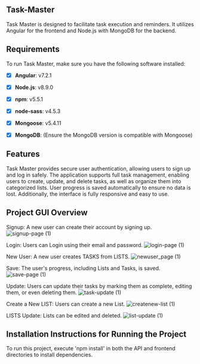 ## Task-Master
Task Master is designed to facilitate task execution and reminders. It utilizes Angular for the frontend and Node.js with MongoDB for the backend.

## Requirements
To run Task Master, make sure you have the following software installed:
- [x] **Angular**: v7.2.1  
- [x] **Node.js**: v8.9.0  
- [x] **npm**: v5.5.1  
- [x] **node-sass**: v4.5.3  
- [x] **Mongoose**: v5.4.11  
- [x] **MongoDB**: (Ensure the MongoDB version is compatible with Mongoose)


## Features
Task Master provides secure user authentication, allowing users to sign up and log in safely. The application supports full task management, enabling users to create, update, and delete tasks, as well as organize them into categorized lists. User progress is saved automatically to ensure no data is lost. Additionally, the interface is fully responsive and easy to use.


## Project GUI Overview

Signup: A new user can create their account by signing up.
![signup-page (1)](https://github.com/Obyedullahilmamun/Task-Master/assets/78032583/3e81dba9-3918-4880-b484-debd67521dce)

Login: Users can Login using their email and password.
![login-page (1)](https://github.com/Obyedullahilmamun/Task-Master/assets/78032583/7791a89e-4f5a-4594-bbb7-b3375e71bba6)

New User: A new user creates TASKS from LISTS.
![newuser_page (1)](https://github.com/Obyedullahilmamun/Task-Master/assets/78032583/2fd1995c-88d8-4d5d-9f73-32499c6e2640)

Save: The user's progress, including Lists and Tasks, is saved.
![save-page (1)](https://github.com/Obyedullahilmamun/Task-Master/assets/78032583/1db294c0-248f-487f-b867-df2365220149)

Update: Users can update their tasks by marking them as complete, editing them, or even deleting them.
![task-update (1)](https://github.com/Obyedullahilmamun/Task-Master/assets/78032583/b3bf3855-4d38-49f8-b32c-178938681923)

Create a New LIST: Users can create a new List.
![createnew-list (1)](https://github.com/Obyedullahilmamun/Task-Master/assets/78032583/744cb2a2-24aa-45e6-827e-f68e5b6f8328)

LISTS Update: Lists can be edited and deleted.
![list-update (1)](https://github.com/Obyedullahilmamun/Task-Master/assets/78032583/709f7da7-c60e-4c2d-ab97-3e1ad898a123)

## Installation Instructions for Running the Project
To run this project, execute 'npm install' in both the API and frontend directories to install dependencies.

